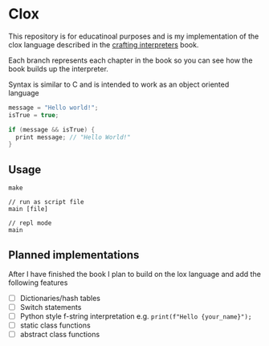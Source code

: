 # Clox

This repository is for educatinoal purposes and is my implementation of the clox language described in the [crafting interpreters](http://craftinginterpreters.com/contents.html) book. 

Each branch represents each chapter in the book so you can see how the book builds up the interpreter. 

Syntax is similar to C and is intended to work as an object oriented language 

```C
message = "Hello world!";
isTrue = true;

if (message && isTrue) {
  print message; // "Hello World!" 
}
```

## Usage

```
make

// run as script file
main [file]

// repl mode
main
```

## Planned implementations 

After I have finished the book I plan to build on the lox language and add the following features

- [ ] Dictionaries/hash tables
- [ ] Switch statements
- [ ] Python style f-string interpretation e.g. `print(f"Hello {your_name}");`
- [ ] static class functions
- [ ] abstract class functions
